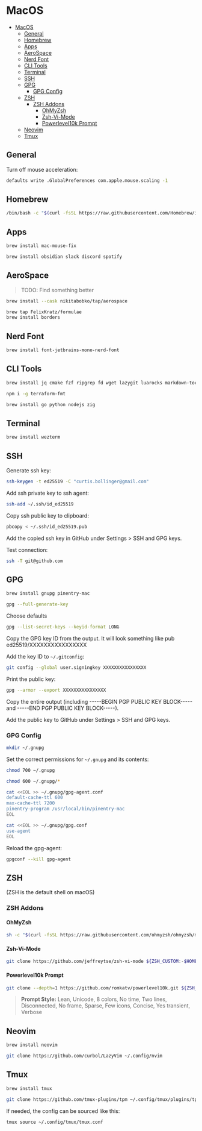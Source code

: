 # MacOS

<!--toc:start-->

- [MacOS](#macos)
  - [General](#general)
  - [Homebrew](#homebrew)
  - [Apps](#apps)
  - [AeroSpace](#aerospace)
  - [Nerd Font](#nerd-font)
  - [CLI Tools](#cli-tools)
  - [Terminal](#terminal)
  - [SSH](#ssh)
  - [GPG](#gpg)
    - [GPG Config](#gpg-config)
  - [ZSH](#zsh)
    - [ZSH Addons](#zsh-addons)
      - [OhMyZsh](#ohmyzsh)
      - [Zsh-Vi-Mode](#zsh-vi-mode)
      - [Powerlevel10k Prompt](#powerlevel10k-prompt)
  - [Neovim](#neovim)
  - [Tmux](#tmux)
  <!--toc:end-->

## General

Turn off mouse acceleration:

```sh
defaults write .GlobalPreferences com.apple.mouse.scaling -1
```

## Homebrew

```sh
/bin/bash -c "$(curl -fsSL https://raw.githubusercontent.com/Homebrew/install/HEAD/install.sh)"
```

## Apps

```sh
brew install mac-mouse-fix
```

```sh
brew install obsidian slack discord spotify
```

## AeroSpace

> TODO: Find something better

```sh
brew install --cask nikitabobko/tap/aerospace
```

```sh
brew tap FelixKratz/formulae
brew install borders
```

## Nerd Font

```sh
brew install font-jetbrains-mono-nerd-font
```

## CLI Tools

```sh
brew install jq cmake fzf ripgrep fd wget lazygit luarocks markdown-toc prettier
```

```sh
npm i -g terraform-fmt
```

```sh
brew install go python nodejs zig
```

## Terminal

```sh
brew install wezterm
```

## SSH

Generate ssh key:

```sh
ssh-keygen -t ed25519 -C "curtis.bollinger@gmail.com"
```

Add ssh private key to ssh agent:

```sh
ssh-add ~/.ssh/id_ed25519
```

Copy ssh public key to clipboard:

```sh
pbcopy < ~/.ssh/id_ed25519.pub
```

Add the copied ssh key in GitHub under Settings > SSH and GPG keys.

Test connection:

```sh
ssh -T git@github.com
```

## GPG

```sh
brew install gnupg pinentry-mac
```

```sh
gpg --full-generate-key
```

Choose defaults

```sh
gpg --list-secret-keys --keyid-format LONG
```

Copy the GPG key ID from the output. It will look something like pub ed25519/XXXXXXXXXXXXXXXX

Add the key ID to `~/.gitconfig`:

```sh
git config --global user.signingkey XXXXXXXXXXXXXXXX
```

Print the public key:

```sh
gpg --armor --export XXXXXXXXXXXXXXXX
```

Copy the entire output (including -----BEGIN PGP PUBLIC KEY BLOCK----- and -----END PGP PUBLIC KEY BLOCK-----).

Add the public key to GitHub under Settings > SSH and GPG keys.

### GPG Config

```sh
mkdir ~/.gnupg
```

Set the correct permissions for `~/.gnupg` and its contents:

```sh
chmod 700 ~/.gnupg
```

```sh
chmod 600 ~/.gnupg/*
```

```sh
cat <<EOL >> ~/.gnupg/gpg-agent.conf
default-cache-ttl 600
max-cache-ttl 7200
pinentry-program /usr/local/bin/pinentry-mac
EOL
```

```sh
cat <<EOL >> ~/.gnupg/gpg.conf
use-agent
EOL
```

Reload the gpg-agent:

```sh
gpgconf --kill gpg-agent
```

## ZSH

(ZSH is the default shell on macOS)

### ZSH Addons

#### OhMyZsh

```sh
sh -c "$(curl -fsSL https://raw.githubusercontent.com/ohmyzsh/ohmyzsh/master/tools/install.sh)" "" --keep-zshrc
```

#### Zsh-Vi-Mode

```sh
git clone https://github.com/jeffreytse/zsh-vi-mode ${ZSH_CUSTOM:-$HOME/.oh-my-zsh/custom}/plugins/zsh-vi-mode
```

#### Powerlevel10k Prompt

```sh
git clone --depth=1 https://github.com/romkatv/powerlevel10k.git ${ZSH_CUSTOM:-$HOME/.oh-my-zsh/custom}/themes/powerlevel10k
```

> **Prompt Style:** Lean, Unicode, 8 colors, No time, Two lines, Disconnected, No frame, Sparse, Few icons, Concise, Yes transient, Verbose

## Neovim

```sh
brew install neovim
```

```sh
git clone https://github.com/curbol/LazyVim ~/.config/nvim
```

## Tmux

```sh
brew install tmux
```

```sh
git clone https://github.com/tmux-plugins/tpm ~/.config/tmux/plugins/tpm
```

If needed, the config can be sourced like this:

```sh
tmux source ~/.config/tmux/tmux.conf
```

